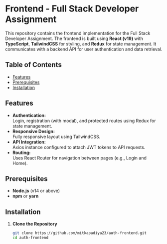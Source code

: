 # Frontend - Full Stack Developer Assignment

This repository contains the frontend implementation for the Full Stack Developer Assignment. The frontend is built using **React (v19)** with **TypeScript**, **TailwindCSS** for styling, and **Redux** for state management. It communicates with a backend API for user authentication and data retrieval.

## Table of Contents

- [Features](#features)
- [Prerequisites](#prerequisites)
- [Installation](#installation)

## Features

- **Authentication:**  
  Login, registration (with modal), and protected routes using Redux for state management.
- **Responsive Design:**  
  Fully responsive layout using TailwindCSS.
- **API Integration:**  
  Axios instance configured to attach JWT tokens to API requests.
- **Routing:**  
  Uses React Router for navigation between pages (e.g., Login and Home).

## Prerequisites

- **Node.js** (v14 or above)
- **npm** or **yarn**

## Installation

1. **Clone the Repository**

   ```bash
   git clone https://github.com/mitkapadiya23/auth-frontend.git
   cd auth-frontend
   ```

